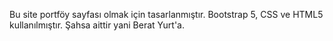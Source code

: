Bu site portföy sayfası olmak için tasarlanmıştır. 
Bootstrap 5, CSS ve HTML5 kullanılmıştır.
Şahsa aittir yani Berat Yurt'a.
